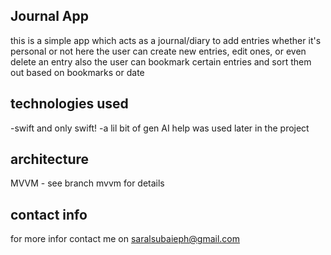 ## Journal App
this is a simple app which acts as a journal/diary to add entries whether it's personal or not 
here the user can create new entries, edit ones, or even delete an entry also the user can bookmark certain entries and sort them out based on bookmarks or date

## technologies used
-swift and only swift! 
-a lil bit of gen AI help was used later in the project 
## architecture 
MVVM - see branch mvvm for details 
## contact info
for more infor contact me on saralsubaieph@gmail.com
